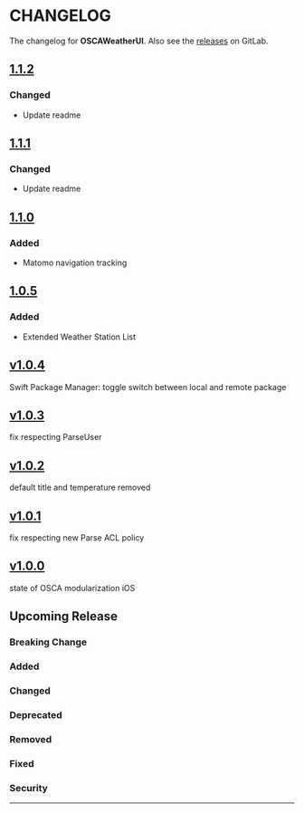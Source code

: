 # CHANGELOG

The changelog for **OSCAWeatherUI**. Also see the [releases](https://git-dev.solingen.de/smartcityapp/modules/oscaweatherui-ios/-/releases) on GitLab.

## [1.1.2](https://git-dev.solingen.de/smartcityapp/modules/oscawasteui-ios/-/tags/1.1.2)

### Changed
- Update readme

## [1.1.1](https://git-dev.solingen.de/smartcityapp/modules/oscawasteui-ios/-/tags/1.1.1)

### Changed
- Update readme

## [1.1.0](https://git-dev.solingen.de/smartcityapp/modules/oscawasteui-ios/-/tags/1.1.0)

### Added
- Matomo navigation tracking

## [1.0.5](https://git-dev.solingen.de/smartcityapp/modules/oscawasteui-ios/-/tags/1.0.5)

### Added
- Extended Weather Station List

## [v1.0.4](https://git-dev.solingen.de/smartcityapp/modules/oscawasteui-ios/-/tags/v1.0.4)
Swift Package Manager: toggle switch between local and remote package

## [v1.0.3](https://git-dev.solingen.de/smartcityapp/modules/oscawasteui-ios/-/tags/v1.0.3)
fix respecting ParseUser

## [v1.0.2](https://git-dev.solingen.de/smartcityapp/modules/oscawasteui-ios/-/tags/v1.0.2)
default title and temperature removed

## [v1.0.1](https://git-dev.solingen.de/smartcityapp/modules/oscaweatherui-ios/-/tags/v1.0.1)
fix respecting new Parse ACL policy

## [v1.0.0](https://git-dev.solingen.de/smartcityapp/modules/oscaweatherui-ios/-/tags/v1.0.0)
state of OSCA modularization iOS
## Upcoming Release
### Breaking Change
### Added
### Changed
### Deprecated
### Removed
### Fixed
### Security
---
